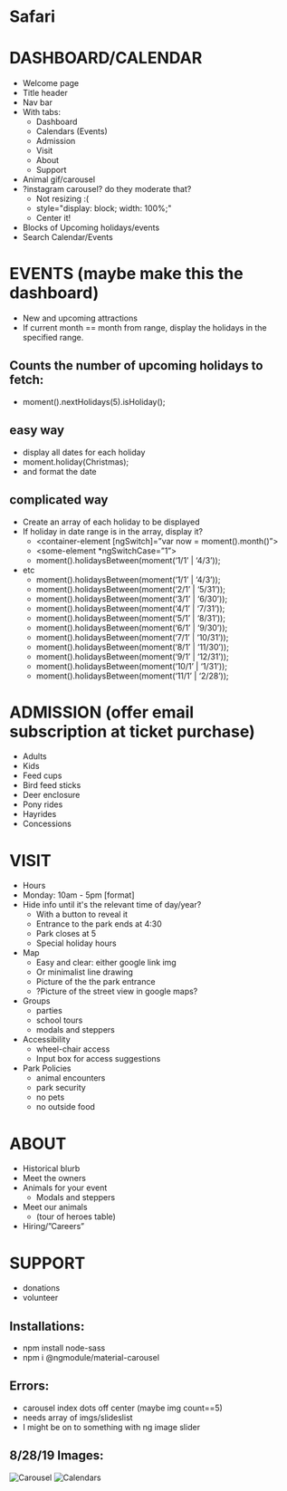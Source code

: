 # Safari
# DASHBOARD/CALENDAR
* Welcome page
* Title header
* Nav bar
* With tabs:
    * Dashboard
    * Calendars (Events)
    * Admission
    * Visit
    * About
    * Support
* Animal gif/carousel
* ?instagram carousel? do they moderate that?
    * Not resizing :(
    * style="display: block; width: 100%;"
    * Center it!
* Blocks of Upcoming holidays/events
* Search Calendar/Events
# EVENTS (maybe make this the dashboard)
* New and upcoming attractions
* If current month == month from range, display the holidays in the specified range.
## Counts the number of upcoming holidays to fetch:
* moment().nextHolidays(5).isHoliday();
## easy way
* display all dates for each holiday
* moment.holiday(Christmas);
* and format the date
## complicated way
* Create an array of each holiday to be displayed
* If holiday in date range is in the array, display it?
    * <container-element [ngSwitch]=”var now = moment().month()”>
    * <some-element *ngSwitchCase=”1”>  
    * moment().holidaysBetween(moment(‘1/1’ | ‘4/3’));
* etc
    * moment().holidaysBetween(moment(‘1/1’ | ‘4/3’));
    * moment().holidaysBetween(moment(‘2/1’ | ‘5/31’));
    * moment().holidaysBetween(moment(‘3/1’ | ‘6/30’));
    * moment().holidaysBetween(moment(‘4/1’ | ‘7/31’));
    * moment().holidaysBetween(moment(‘5/1’ | ‘8/31’));
    * moment().holidaysBetween(moment(‘6/1’ | ‘9/30’));
    * moment().holidaysBetween(moment(‘7/1’ | ‘10/31’));
    * moment().holidaysBetween(moment(‘8/1’ | ‘11/30’));
    * moment().holidaysBetween(moment(‘9/1’ | ‘12/31’));
    * moment().holidaysBetween(moment(‘10/1’ | ‘1/31’));
    * moment().holidaysBetween(moment(‘11/1’ | ‘2/28’));
# ADMISSION (offer email subscription at ticket purchase)
* Adults
* Kids
* Feed cups
* Bird feed sticks
* Deer enclosure
* Pony rides
* Hayrides
* Concessions
# VISIT
* Hours
* Monday: 10am - 5pm [format]
* Hide info until it's the relevant time of day/year? 
    * With a button to reveal it
    * Entrance to the park ends at 4:30
    * Park closes at 5
    * Special holiday hours
* Map
    * Easy and clear: either google link img
    * Or minimalist line drawing
    * Picture of the the park entrance
    * ?Picture of the street view in google maps?
* Groups
    * parties
    * school tours
    * modals and steppers
* Accessibility
    * wheel-chair access
    * Input box for access suggestions
* Park Policies
    * animal encounters
    * park security
    * no pets
    * no outside food
# ABOUT
* Historical blurb
* Meet the owners
* Animals for your event
    * Modals and steppers
* Meet our animals 
    * (tour of heroes table)
* Hiring/”Careers”
# SUPPORT
* donations
* volunteer
## Installations:
* npm install node-sass
* npm i @ngmodule/material-carousel
## Errors:
* carousel index dots off center (maybe img count==5)
* needs array of imgs/slideslist
* I might be on to something with ng image slider
## 8/28/19 Images:
![Carousel](https://github.com/JessicaNations/angular-safari/blob/master/src/assets/screenShots/dashboard8-29.png)
![Calendars](https://github.com/JessicaNations/angular-safari/blob/master/src/assets/screenShots/calendars8-29.png)
